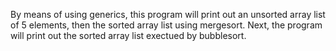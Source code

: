 By means of using generics, this program will print out an unsorted array list of 5 elements, then the sorted array list using mergesort. Next, the program will print out the sorted array list exectued by bubblesort.
